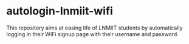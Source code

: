 # autologin-lnmiit-wifi
This repository aims at easing life of LNMIIT students by automatically logging in their WiFi signup page with their username and password.
